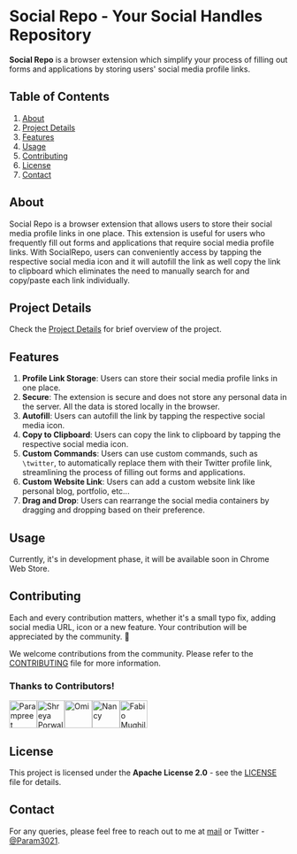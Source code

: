 # Social Repo - Your Social Handles Repository

**Social Repo** is a browser extension which simplify your process of filling out forms and applications by storing users' social media profile links.

## Table of Contents

1. [About](#about)
2. [Project Details](#project-details)
3. [Features](#features)
4. [Usage](#usage)
5. [Contributing](#contributing)
6. [License](#license)
7. [Contact](#contact)

## About

Social Repo is a browser extension that allows users to store their social media profile links in one place. This extension is useful for users who frequently fill out forms and applications that require social media profile links. With SocialRepo, users can conveniently access by tapping the respective social media icon and it will autofill the link as well copy the link to clipboard which eliminates the need to manually search for and copy/paste each link individually.

## Project Details

Check the [Project Details](.github/docs/README.md) for brief overview of the project.

## Features

1. **Profile Link Storage**: Users can store their social media profile links in one place.
2. **Secure**: The extension is secure and does not store any personal data in the server. All the data is stored locally in the browser.
3. **Autofill**: Users can autofill the link by tapping the respective social media icon.
4. **Copy to Clipboard**: Users can copy the link to clipboard by tapping the respective social media icon.
5. **Custom Commands**: Users can use custom commands, such as `\twitter`, to automatically replace them with their Twitter profile link, streamlining the process of filling out forms and applications.
6. **Custom Website Link**: Users can add a custom website link like personal blog, portfolio, etc...
7. **Drag and Drop**: Users can rearrange the social media containers by dragging and dropping based on their preference.

## Usage

Currently, it's in development phase, it will be available soon in Chrome Web Store.

## Contributing

Each and every contribution matters, whether it's a small typo fix, adding social media URL, icon or a new feature. Your contribution will be appreciated by the community. 🤗

We welcome contributions from the community. Please refer to the [CONTRIBUTING](.github/docs/CONTRIBUTING.md) file for more information.

### Thanks to Contributors!

<a href="https://github.com/Param302"><img src="https://avatars.githubusercontent.com/u/76559816?v=4" width="50px" height="auto" alt="Parampreet Singh"></a><a href="https://github.com/porwalshreyaa"><img src="https://avatars.githubusercontent.com/u/111834212?v=4" width="50px" height="auto" alt="Shreya Porwal"></a><a href="https://github.com/NormTurtle"><img src="https://avatars.githubusercontent.com/u/108952834?v=4" width="50px" height="auto" alt="Omi"></a><a href="https://github.com/nancyvaryani"><img src="https://avatars.githubusercontent.com/u/97382450?v=4" width="50px" height="auto" alt="Nancy"></a><a href="https://github.com/fabiomughilan"><img src="https://avatars.githubusercontent.com/u/64077520?v=4" width="50px" height="auto" alt="Fabio Mughilan"></a>


## License

This project is licensed under the **Apache License 2.0** - see the [LICENSE](LICENSE) file for details.

## Contact

For any queries, please feel free to reach out to me at [mail](mailto:connectwithparam.30@gmail.com) or Twitter - [@Param3021](https://twitter.com/Param3021).
